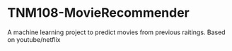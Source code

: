 # TNM108-MovieRecommender
A machine learning project to predict movies from previous raitings. Based on youtube/netflix
